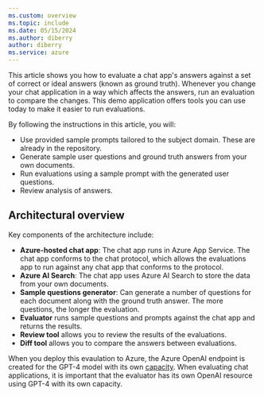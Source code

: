 ```yaml
---
ms.custom: overview
ms.topic: include
ms.date: 05/15/2024
ms.author: diberry
author: diberry
ms.service: azure
---
```


This article shows you how to evaluate a chat app's answers against a set of correct or ideal answers (known as ground truth). Whenever you change your chat application in a way which affects the answers, run an evaluation to compare the changes. This demo application offers tools you can use today to make it easier to run evaluations.

By following the instructions in this article, you will:

- Use provided sample prompts tailored to the subject domain. These are already in the repository.
- Generate sample user questions and ground truth answers from your own documents.
- Run evaluations using a sample prompt with the generated user questions.
- Review analysis of answers.

## Architectural overview

Key components of the architecture include:

* **Azure-hosted chat app**: The chat app runs in Azure App Service. The chat app conforms to the chat protocol, which allows the evaluations app to run against any chat app that conforms to the protocol.
* **Azure AI Search**: The chat app uses Azure AI Search to store the data from your own documents. 
* **Sample questions generator**: Can generate a number of questions for each document along with the ground truth answer. The more questions, the longer the evaluation.
* **Evaluator** runs sample questions and prompts against the chat app and returns the results.
* **Review tool** allows you to review the results of the evaluations.
* **Diff tool** allows you to compare the answers between evaluations.

When you deploy this evaulation to Azure, the Azure OpenAI endpoint is created for the GPT-4 model with its own [capacity](/azure/ai-services/openai/quotas-limits#regional-quota-limits). When evaluating chat applications, it is important that the evaluator has its own OpenAI resource using GPT-4 with its own capacity.